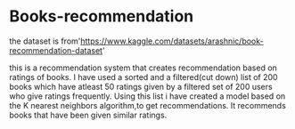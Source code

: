 # Books-recommendation
the dataset is from'https://www.kaggle.com/datasets/arashnic/book-recommendation-dataset'

this is a recommendation system that creates recommendation based on ratings of books.
I have used a sorted and a filtered(cut down) list of 200 books which have atleast 50 ratings given by a filtered set of 200 users
who give ratings frequently.
Using this list i have created a model based on the K nearest neighbors algorithm,to get recommendations.
It recommends books that have been given similar ratings.
